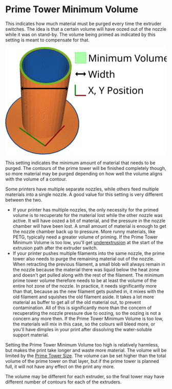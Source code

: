 Prime Tower Minimum Volume
====
This indicates how much material must be purged every time the extruder switches. The idea is that a certain volume will have oozed out of the nozzle while it was on stand-by. The volume being primed as indicated by this setting is meant to compensate for that.

![The volume being extruded is highlighted in green](../images/prime_tower.svg)

This setting indicates the minimum amount of material that needs to be purged. The contours of the prime tower will be finished completely though, so more material may be purged depending on how well the volume aligns with the volume of a contour.

Some printers have multiple separate nozzles, while others feed multiple materials into a single nozzle. A good value for this setting is very different between the two.
* If your printer has multiple nozzles, the only necessity for the primed volume is to recuperate for the material lost while the other nozzle was active. It will have oozed a bit of material, and the pressure in the nozzle chamber will have been lost. A small amount of material is enough to get the nozzle chamber back up to pressure. More runny materials, like PETG, typically need a greater volume of priming. If the Prime Tower Minimum Volume is too low, you'll get [underextrusion](../troubleshooting/underextrusion.md) at the start of the extrusion path after the extruder switch.
* If your printer pushes multiple filaments into the same nozzle, the prime tower also needs to purge the remaining material out of the nozzle. When retracting the previous filament, a small blob will always remain in the nozzle because the material there was liquid below the heat zone and doesn't get pulled along with the rest of the filament. The minimum prime tower volume therefore needs to be at least the volume of the entire hot zone of the nozzle. In practice, it needs significantly more than that, because as the new filament gets pushed in, it mixes with the old filament and squishes the old filament aside. It takes a lot more material as buffer to get all of the old material out, to prevent contamination. All of this is significantly more than the concern of recuperating the nozzle pressure due to oozing, so the oozing is not a concern any more then. If the Prime Tower Minimum Volume is too low, the materials will mix in this case, so the colours will bleed more, or you'll have dimples in your print after dissolving the water-soluble support material.

Setting the Prime Tower Minimum Volume too high is relatively harmless, but makes the print take longer and waste more material. The volume will be limited by the [Prime Tower Size](prime_tower_size.md). The volume can be set higher than the total volume of the prime tower on that layer, but if the prime tower is planned full, it will not have any effect on the print any more.

The volume may be different for each extruder, so the final tower may have different number of contours for each of the extruders.